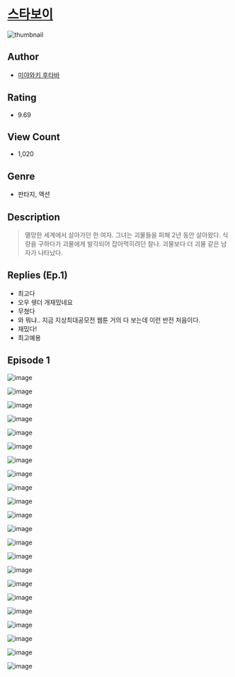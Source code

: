 # [스타보이](https://comic.naver.com/challenge/list?titleId=810327)
![thumbnail](https://image-comic.pstatic.net/user_contents_data/challenge_comic/2023/05/23/354396/upload_7147272210841101621_480x623.jpeg)

## Author
- [미야와키 후타바](https://comic.naver.com/artistTitle?id=354396)

## Rating
- 9.69

## View Count
- 1,020

## Genre
- 판타지, 액션

## Description
> 멸망한 세계에서 살아가던 한 여자. 그녀는 괴물들을 피해 2년 동안 살아왔다. 식량을 구하다가 괴물에게 발각되어 잡아먹히려던 찰나. 괴물보다 더 괴물 같은 남자가 나타났다.

## Replies (Ep.1)
- 최고다
- 오우 쉣더 개재밌네요
- 무쳤다
- 와 뭐냐.. 지금 지상최대공모전 웹툰 거의 다 보는데 이런 반전 처음이다.
- 재밌다!
- 최고예용

## Episode 1
![image](https://image-comic.pstatic.net/user_contents_data/challenge_comic/2023/05/24/354396/upload_7090127310090221616.jpeg)

![image](https://image-comic.pstatic.net/user_contents_data/challenge_comic/2023/05/24/354396/upload_4135208468601922358.jpeg)

![image](https://image-comic.pstatic.net/user_contents_data/challenge_comic/2023/05/24/354396/upload_4049358621341213281.jpeg)

![image](https://image-comic.pstatic.net/user_contents_data/challenge_comic/2023/05/24/354396/upload_4063426868360263223.jpeg)

![image](https://image-comic.pstatic.net/user_contents_data/challenge_comic/2023/05/24/354396/upload_3761121661021271346.jpeg)

![image](https://image-comic.pstatic.net/user_contents_data/challenge_comic/2023/05/24/354396/upload_7306356154515481441.jpeg)

![image](https://image-comic.pstatic.net/user_contents_data/challenge_comic/2023/05/24/354396/upload_7292226327061029943.jpeg)

![image](https://image-comic.pstatic.net/user_contents_data/challenge_comic/2023/05/24/354396/upload_7293639211551503413.jpeg)

![image](https://image-comic.pstatic.net/user_contents_data/challenge_comic/2023/05/24/354396/upload_7161959495755194933.jpeg)

![image](https://image-comic.pstatic.net/user_contents_data/challenge_comic/2023/05/24/354396/upload_7291383207015102001.jpeg)

![image](https://image-comic.pstatic.net/user_contents_data/challenge_comic/2023/05/24/354396/upload_7363728663401279801.jpeg)

![image](https://image-comic.pstatic.net/user_contents_data/challenge_comic/2023/05/24/354396/upload_7017230978514169908.jpeg)

![image](https://image-comic.pstatic.net/user_contents_data/challenge_comic/2023/05/24/354396/upload_4049410281294737762.jpeg)

![image](https://image-comic.pstatic.net/user_contents_data/challenge_comic/2023/05/24/354396/upload_3905854753945760566.jpeg)

![image](https://image-comic.pstatic.net/user_contents_data/challenge_comic/2023/05/24/354396/upload_7149856050986050358.jpeg)

![image](https://image-comic.pstatic.net/user_contents_data/challenge_comic/2023/05/24/354396/upload_7004843866828583269.jpeg)

![image](https://image-comic.pstatic.net/user_contents_data/challenge_comic/2023/05/24/354396/upload_7306025386128715878.jpeg)

![image](https://image-comic.pstatic.net/user_contents_data/challenge_comic/2023/05/24/354396/upload_7306352838817755705.jpeg)

![image](https://image-comic.pstatic.net/user_contents_data/challenge_comic/2023/05/24/354396/upload_3688792466995373621.jpeg)

![image](https://image-comic.pstatic.net/user_contents_data/challenge_comic/2023/05/24/354396/upload_3691088439739376432.jpeg)

![image](https://image-comic.pstatic.net/user_contents_data/challenge_comic/2023/05/24/354396/upload_3546919195121312304.jpeg)

![image](https://image-comic.pstatic.net/user_contents_data/challenge_comic/2023/05/24/354396/upload_3473739000532985441.jpeg)
